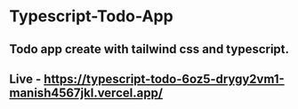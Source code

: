 # Typescript-Todo-App
## Todo app create with tailwind css and typescript.
## Live - https://typescript-todo-6oz5-drygy2vm1-manish4567jkl.vercel.app/
